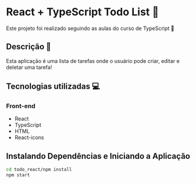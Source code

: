 # React + TypeScript Todo List :memo:

Este projeto foi realizado seguindo as aulas do curso de TypeScript  :rocket:


## Descrição :mag_right:

Esta aplicação é uma lista de tarefas onde o usuário pode criar, editar e deletar uma tarefa!


## Tecnologias utilizadas :computer:

### Front-end

* React
* TypeScript
* HTML
* React-icons

## Instalando Dependências e Iniciando a Aplicação

```bash
cd todo_react/npm install
npm start
